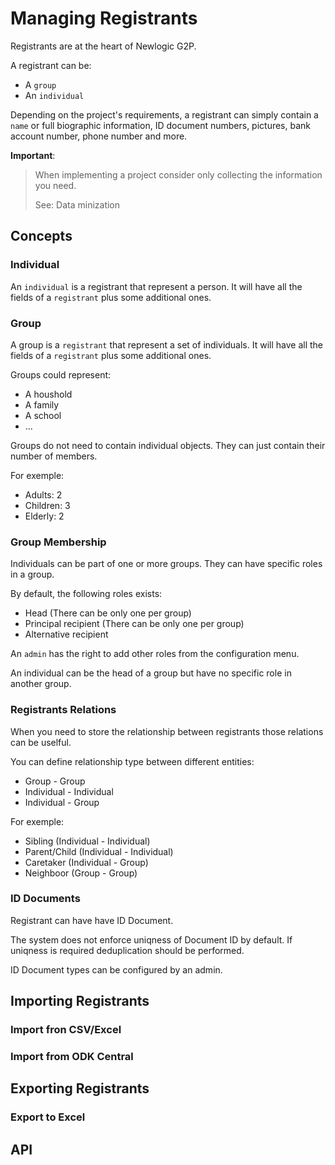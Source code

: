 # Managing Registrants

Registrants are at the heart of Newlogic G2P. 

A registrant can be:
- A `group`
- An `individual`

Depending on the project's requirements, a registrant can simply contain a `name` or full 
biographic information, ID document numbers, pictures, bank account number, phone number 
and more.

**Important**:
> When implementing a project consider only collecting the information you need.
> 
> See: Data minization

## Concepts
### Individual
An `individual` is a registrant that represent a person. It will have all the fields of a 
`registrant` plus some additional ones.

### Group
A group is a `registrant` that represent a set of individuals. It will have all the fields of a 
`registrant` plus some additional ones.

Groups could represent:
- A houshold
- A family
- A school
- ...

Groups do not need to contain individual objects. They can just contain their number of members.

For exemple:
- Adults: 2
- Children: 3
- Elderly: 2

### Group Membership

Individuals can be part of one or more groups. They can have specific roles in a group.

By default, the following roles exists:
- Head (There can be only one per group)
- Principal recipient  (There can be only one per group)
- Alternative recipient

An `admin` has the right to add other roles from the configuration menu.

An individual can be the head of a group but have no specific role in another group.

### Registrants Relations

When you need to store the relationship between registrants those relations can be uselful.

You can define relationship type between different entities:
- Group - Group
- Individual - Individual
- Individual - Group

For exemple:
- Sibling (Individual - Individual)
- Parent/Child (Individual - Individual)
- Caretaker (Individual - Group)
- Neighboor (Group - Group)


### ID Documents

Registrant can have have ID Document. 

The system does not enforce uniqness of Document ID by default. If uniqness is required 
deduplication should be performed.

ID Document types can be configured by an admin.

## Importing Registrants

### Import fron CSV/Excel

### Import from ODK Central

## Exporting Registrants

### Export to Excel

## API